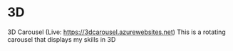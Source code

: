 # 3D
3D Carousel (Live: https://3dcarousel.azurewebsites.net) This is a rotating carousel that displays my skills in 3D
